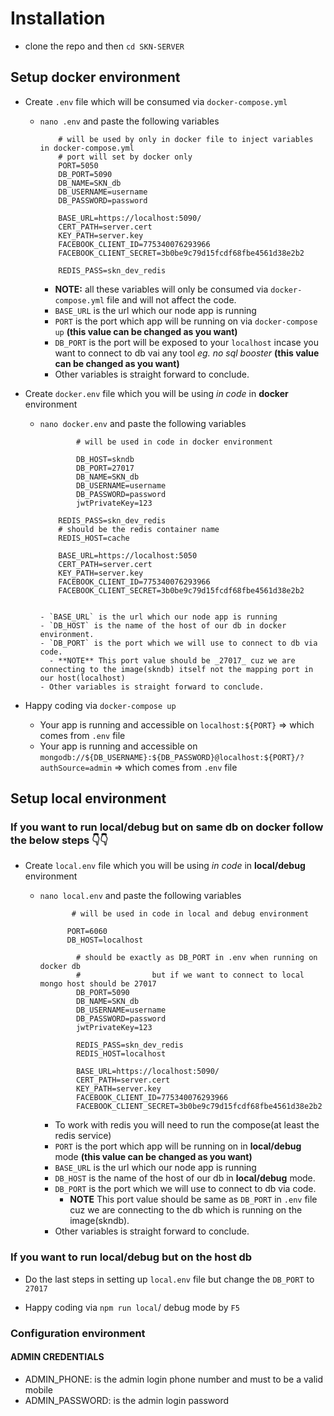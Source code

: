 # Installation

- clone the repo and then `cd SKN-SERVER`

## Setup docker environment

- Create `.env` file which will be consumed via `docker-compose.yml`

  - `nano .env` and paste the following variables

    ```env
        # will be used by only in docker file to inject variables in docker-compose.yml
        # port will set by docker only
        PORT=5050
        DB_PORT=5090
        DB_NAME=SKN_db
        DB_USERNAME=username
        DB_PASSWORD=password

        BASE_URL=https://localhost:5090/
        CERT_PATH=server.cert
        KEY_PATH=server.key
        FACEBOOK_CLIENT_ID=775340076293966
        FACEBOOK_CLIENT_SECRET=3b0be9c79d15fcdf68fbe4561d38e2b2

        REDIS_PASS=skn_dev_redis
    ```

    - **NOTE:** all these variables will only be consumed via `docker-compose.yml` file and will not affect the code.
    - `BASE_URL` is the url which our node app is running
    - `PORT` is the port which app will be running on via `docker-compose up` **(this value can be changed as you want)**
    - `DB_PORT` is the port will be exposed to your `localhost` incase you want to connect to db vai any tool _eg. no sql booster_ **(this value can be changed as you want)**
    - Other variables is straight forward to conclude.

- Create `docker.env` file which you will be using _in code_ in **docker** environment

  - `nano docker.env` and paste the following variables

    ```env
            # will be used in code in docker environment

            DB_HOST=skndb
            DB_PORT=27017
            DB_NAME=SKN_db
            DB_USERNAME=username
            DB_PASSWORD=password
            jwtPrivateKey=123

    ```


            REDIS_PASS=skn_dev_redis
            # should be the redis container name
            REDIS_HOST=cache

            BASE_URL=https://localhost:5050
            CERT_PATH=server.cert
            KEY_PATH=server.key
            FACEBOOK_CLIENT_ID=775340076293966
            FACEBOOK_CLIENT_SECRET=3b0be9c79d15fcdf68fbe4561d38e2b2
    ```

    - `BASE_URL` is the url which our node app is running
    - `DB_HOST` is the name of the host of our db in docker environment.
    - `DB_PORT` is the port which we will use to connect to db via code.
      - **NOTE** This port value should be _27017_ cuz we are connecting to the image(skndb) itself not the mapping port in our host(localhost)
    - Other variables is straight forward to conclude.

- Happy coding via `docker-compose up`
  - Your app is running and accessible on `localhost:${PORT}` => which comes from `.env` file
  - Your app is running and accessible on `mongodb://${DB_USERNAME}:${DB_PASSWORD}@localhost:${PORT}/?authSource=admin` => which comes from `.env` file

## Setup local environment

### If you want to run local/debug but on **same db** on docker follow the below steps 👇👇

- Create `local.env` file which you will be using _in code_ in **local/debug** environment

  - `nano local.env` and paste the following variables

    ```env
           # will be used in code in local and debug environment

          PORT=6060
          DB_HOST=localhost

            # should be exactly as DB_PORT in .env when running on docker db
            #                but if we want to connect to local mongo host should be 27017
            DB_PORT=5090
            DB_NAME=SKN_db
            DB_USERNAME=username
            DB_PASSWORD=password
            jwtPrivateKey=123

            REDIS_PASS=skn_dev_redis
            REDIS_HOST=localhost

            BASE_URL=https://localhost:5090/
            CERT_PATH=server.cert
            KEY_PATH=server.key
            FACEBOOK_CLIENT_ID=775340076293966
            FACEBOOK_CLIENT_SECRET=3b0be9c79d15fcdf68fbe4561d38e2b2
    ```

    - To work with redis you will need to run the compose(at least the redis service)
    - `PORT` is the port which app will be running on in **local/debug** mode **(this value can be changed as you want)**
    - `BASE_URL` is the url which our node app is running
    - `DB_HOST` is the name of the host of our db in **local/debug** mode.
    - `DB_PORT` is the port which we will use to connect to db via code.
      - **NOTE** This port value should be same as `DB_PORT` in `.env` file cuz we are connecting to the db which is running on the image(skndb).
    - Other variables is straight forward to conclude.

### If you want to run local/debug but **on the host db**

- Do the last steps in setting up `local.env` file but change the `DB_PORT` to `27017`

- Happy coding via `npm run local`/ debug mode by `F5`

### Configuration environment

#### ADMIN CREDENTIALS

- ADMIN_PHONE: is the admin login phone number and must to be a valid mobile
- ADMIN_PASSWORD: is the admin login password
